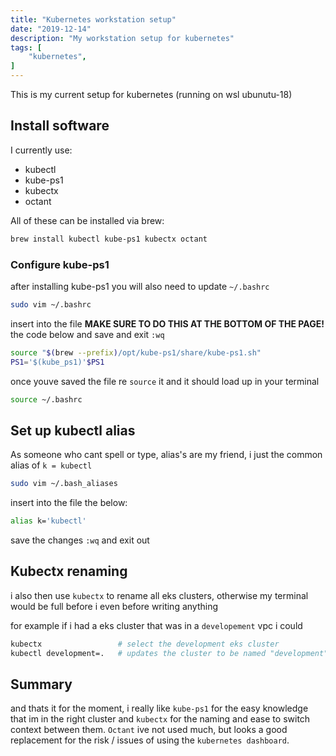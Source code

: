 ```yaml
---
title: "Kubernetes workstation setup"
date: "2019-12-14"
description: "My workstation setup for kubernetes"
tags: [
    "kubernetes",
]
---
```


This is my current setup for kubernetes (running on wsl ubunutu-18)

## Install software

I currently use:

- kubectl
- kube-ps1
- kubectx
- octant

All of these can be installed via brew:

``` bash
brew install kubectl kube-ps1 kubectx octant
```

### Configure kube-ps1

after installing kube-ps1 you will also need to update `~/.bashrc`

``` bash
sudo vim ~/.bashrc
```

insert into the file **MAKE SURE TO DO THIS AT THE BOTTOM OF THE PAGE!** the code below and save and exit `:wq`

``` bash
source "$(brew --prefix)/opt/kube-ps1/share/kube-ps1.sh"
PS1='$(kube_ps1)'$PS1
```

once youve saved the file re `source` it and it should load up in your terminal

``` bash
source ~/.bashrc
```

## Set up kubectl alias

As someone who cant spell or type, alias's are my friend, i just the common alias of `k = kubectl`

``` bash
sudo vim ~/.bash_aliases
```

insert into the file the below:

``` bash
alias k='kubectl'
```

save the changes `:wq` and exit out

## Kubectx renaming

i also then use `kubectx` to rename all eks clusters, otherwise my terminal would be full before i even before writing anything

for example if i had a eks cluster that was in a `developement` vpc i could

``` bash
kubectx                 # select the development eks cluster
kubectl development=.   # updates the cluster to be named "development"
```

## Summary

and thats it for the moment, i really like `kube-ps1` for the easy knowledge that im in the right cluster and `kubectx` for the naming and ease to switch context between them. `Octant` ive not used much, but looks a good replacement for the risk / issues of using the `kubernetes dashboard`.
